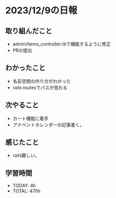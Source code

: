 # 2023/12/9の日報


## 取り組んだこと
- admin/items_controller.rbで機能するように修正
- PRの提出

## わかったこと
- 名前空間の作り方がわかった
- rails routesでパスが見れる

## 次やること
- カート機能に着手
- アドベントカレンダーの記事書く。

 
## 感じたこと
- rails難しい。

## 学習時間
- TODAY: 4h
- TOTAL: 470h





